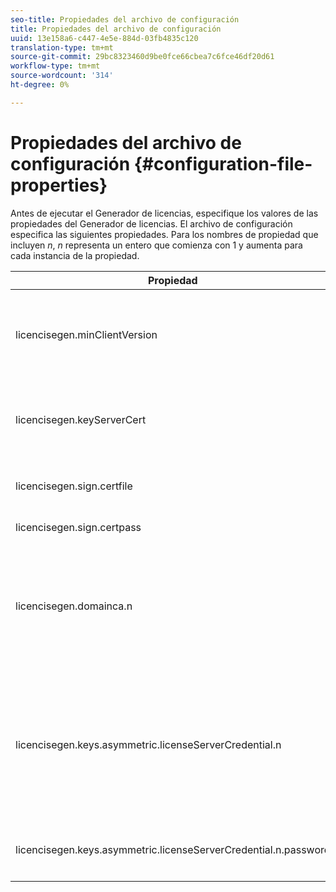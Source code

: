 ```yaml
---
seo-title: Propiedades del archivo de configuración
title: Propiedades del archivo de configuración
uuid: 13e158a6-c447-4e5e-884d-03fb4835c120
translation-type: tm+mt
source-git-commit: 29bc8323460d9be0fce66cbea7c6fce46df20d61
workflow-type: tm+mt
source-wordcount: '314'
ht-degree: 0%

---
```



# Propiedades del archivo de configuración {#configuration-file-properties}

Antes de ejecutar el Generador de licencias, especifique los valores de las propiedades del Generador de licencias. El archivo de configuración especifica las siguientes propiedades. Para los nombres de propiedad que incluyen *n*, *n* representa un entero que comienza con 1 y aumenta para cada instancia de la propiedad.

<table frame="all" colsep="1" rowsep="1" class="+ topic/table adobe-d/table " id="table_qk1_rry_n4"> 
 <thead class="- topic/thead "> 
  <tr rowsep="1" class="- topic/row "> 
   <th colname="1" class="- topic/entry entry"> Propiedad </th> 
   <th colname="2" class="- topic/entry entry"> Descripción </th> 
  </tr> 
 </thead>
 <tbody class="- topic/tbody "> 
  <tr rowsep="1" class="- topic/row "> 
   <td colname="1" class="- topic/entry "><span class="+ topic/ph pr-d/codeph codeph"> licencisegen.minClientVersion</span> </td> 
   <td colname="2" class="- topic/entry "> Establezca la versión mínima del cliente admitida. Si no se establece, de forma predeterminada se admiten todas las versiones. Establezca este valor para controlar la forma en que los clientes más antiguos responden a los requisitos de licencia que no admiten. Especifique x (para Adobe Access x.0) donde x es el número de versión principal. </td> 
  </tr> 
  <tr rowsep="1" class="- topic/row "> 
   <td colname="1" class="- topic/entry "><span class="+ topic/ph pr-d/codeph codeph"> licencisegen.keyServerCert</span> </td> 
   <td colname="2" class="- topic/entry "> Certificado de servidor de claves (un certificado de servidor de licencias emitido por Adobes que utiliza el servidor de claves). Este certificado solo se utiliza si los metadatos o la directiva indican que se requiere un servidor de claves para el envío de claves en dispositivos iOS. </td> 
  </tr> 
  <tr rowsep="1" class="- topic/row "> 
   <td colname="1" class="- topic/entry "><span class="+ topic/ph pr-d/codeph codeph"> licencisegen.sign.certfile</span> </td> 
   <td colname="2" class="- topic/entry "> El archivo PKCS12 que contiene las credenciales del servidor de licencias para firmar licencias. Esta propiedad debe hacer referencia a un archivo .pfx que contenga un certificado y una clave privada. </td> 
  </tr> 
  <tr rowsep="1" class="- topic/row "> 
   <td colname="1" class="- topic/entry "><span class="+ topic/ph pr-d/codeph codeph"> licencisegen.sign.certpass</span> </td> 
   <td colname="2" class="- topic/entry ">La contraseña usada para proteger el archivo especificado por <span class="+ topic/ph pr-d/codeph codeph"> licencisegen.sign.certfile.</span> </td> 
  </tr> 
  <tr rowsep="1" class="- topic/row "> 
   <td colname="1" class="- topic/entry "><span class="+ topic/ph pr-d/codeph codeph">licencisegen.domainca.n</span> </td> 
   <td colname="2" class="- topic/entry "> Si se generan licencias enlazadas a dominios, se debe especificar uno o más certificados de CA de dominio para indicar las autoridades de dominio en las que confía este emisor de licencias. Si el destinatario de licencia es un certificado de dominio, que no ha sido emitido por una de las CA de dominio especificadas, no se puede generar una licencia. Esta propiedad especifica un archivo .cer que contiene únicamente el certificado (se acepta el formato PEM o DER). n debe aumentar monotónicamente, comenzando desde 1. </td> 
  </tr> 
  <tr rowsep="1" class="- topic/row "> 
   <td colname="1" class="- topic/entry "><span class="+ topic/ph pr-d/codeph codeph">licencisegen.keys.asymmetric.licenseServerCredential.n</span> </td> 
   <td colname="2" class="- topic/entry "> <p class="- topic/p ">Archivo PKCS12 opcional que contiene credenciales adicionales del servidor de licencias para descifrar el CEK en los metadatos y la directiva. Se pueden configurar credenciales adicionales si el contenido se empaquetó previamente con un certificado de servidor de licencias distinto del especificado por <span class="codeph"> licencisegen.sign.certfile</span>. Esta propiedad debe hacer referencia a un archivo <span class="filepath"> .pfx</span> que contiene un certificado y una clave privada. n debe aumentar monotónicamente, comenzando desde 1. </p> </td> 
  </tr> 
  <tr rowsep="0" class="- topic/row "> 
   <td colname="1" class="- topic/entry "><span class="+ topic/ph pr-d/codeph codeph">licencisegen.keys.asymmetric.licenseServerCredential.n.password</span> </td> 
   <td colname="2" class="- topic/entry ">La contraseña utilizada para proteger el archivo especificado por: <p><span class="+ topic/ph pr-d/codeph codeph"> licencisegen.keys.asymmetric.licenseServerCredential.n</span> </p> </td> 
  </tr> 
 </tbody> 
</table>

